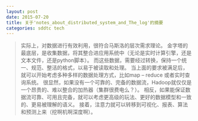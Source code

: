 ```yaml
---
layout: post
date: 2015-07-20
title: 关于'notes_about_distributed_system_and_The_log'的摘要
categories: sddtc tech
---
```


> 实际上，对数据进行有效利用，很符合马斯洛的层次需求理论。
金字塔的最底层，是收集数据，将其整合进应用系统中（无论是实时计算引擎，还是文本文件，还是python脚本）。
而这些数据，需要经过转换，保持一个统一、规范、整洁的格式，以易于被读取和处理。
当上面的要求被满足后，就可以开始考虑多种多样的数据处理方式，比如map – reduce 或者实时查询系统。
很显然，如果没有一个可靠的、完备的数据流，Hadoop就仅仅是一个昂贵的、难以整合的加热器（集群很费电么？）。
相反，如果能保证数据流可靠、可用且完备，就可以考虑更高级的玩法、更好的数据模型和一致的、更易被理解的语义。
接着，注意力就可以转移到可视化、报表、算法和预测上来（挖啊机啊深度啊）。



